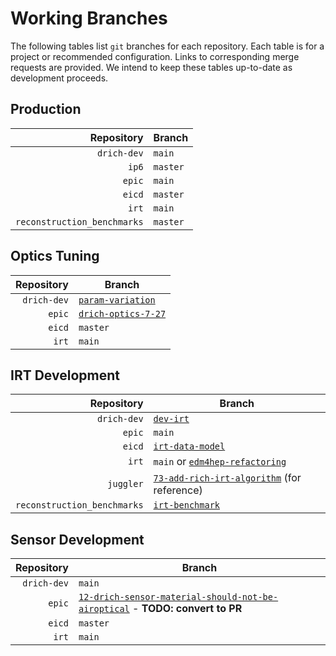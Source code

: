 # Working Branches

The following tables list `git` branches for each repository. Each table is for a 
project or recommended configuration. Links to corresponding merge requests are provided.
We intend to keep these tables up-to-date as development proceeds.

## Production
| Repository                  | Branch   |
| --:                         | ---      |
| `drich-dev`                 | `main`   |
| `ip6`                       | `master` |
| `epic`                      | `main`   |
| `eicd`                      | `master` |
| `irt`                       | `main`   |
| `reconstruction_benchmarks` | `master` |

## Optics Tuning
| Repository  | Branch                                                           |
| --:         | ---                                                              |
| `drich-dev` | [`param-variation`](https://github.com/c-dilks/drich-dev/pull/5) |
| `epic`      | [`drich-optics-7-27`](https://github.com/eic/epic/pull/24)       |
| `eicd`      | `master`                                                         |
| `irt`       | `main`                                                           |

## IRT Development
| Repository                  | Branch                                                                                                      |
| --:                         | ---                                                                                                         |
| `drich-dev`                 | [`dev-irt`](https://github.com/c-dilks/drich-dev/pull/2)                                                    |
| `epic`                      | `main`                                                                                                      |
| `eicd`                      | [`irt-data-model`](https://eicweb.phy.anl.gov/EIC/eicd/-/merge_requests/70)                                 |
| `irt`                       | `main` or [`edm4hep-refactoring`](https://eicweb.phy.anl.gov/EIC/irt/-/merge_requests/10)                   |
| `juggler`                   | [`73-add-rich-irt-algorithm`](https://eicweb.phy.anl.gov/EIC/juggler/-/merge_requests/377) (for reference)  |
| `reconstruction_benchmarks` | [`irt-benchmark`](https://eicweb.phy.anl.gov/EIC/benchmarks/reconstruction_benchmarks/-/merge_requests/222) |

## Sensor Development
| Repository  | Branch                                                                                                                                             |
| --:         | ---                                                                                                                                                |
| `drich-dev` | `main`                                                                                                                                             |
| `epic`      | [`12-drich-sensor-material-should-not-be-airoptical`](https://eicweb.phy.anl.gov/EIC/detectors/ecce/-/merge_requests/28) - **TODO: convert to PR** |
| `eicd`      | `master`                                                                                                                                           |
| `irt`       | `main`                                                                                                                                             |
